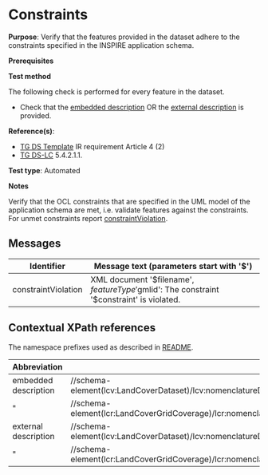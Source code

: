 # Constraints

**Purpose**: Verify that the features provided in the dataset adhere to the constraints specified in the INSPIRE application schema.

**Prerequisites**

**Test method**

The following check is performed for every feature in the dataset.

* Check that the [embedded description](#embedded) OR the [external description](#external) is provided.


**Reference(s)**: 

* [TG DS Template](./README.md#ref_TG_DS_tmpl) IR requirement Article 4 (2)
* [TG DS-LC](./README.md#ref_TG_DS_LC) 5.4.2.1.1.

**Test type**: Automated

**Notes** 

Verify that the OCL constraints that are specified in the UML model of the application schema are met, i.e. validate features against the constraints. For unmet constraints report [constraintViolation](#constraintViolation).

## Messages

Identifier  |  Message text (parameters start with '$')
---------------------------------------------------------- | -------------------------------------------------------------------------
constraintViolation <a name="constraintViolation"/>  |  XML document '$filename', $featureType '$gmlid': The constraint '$constraint' is violated.

## Contextual XPath references

The namespace prefixes used as described in [README](./README.md#namespaces).

Abbreviation                   |  XPath expression                 |Multiplicity       |Voidable
------------------------------ | --------------------------------- | ------------------|----------
embedded description <a name="embedded"></a> | //schema-element(lcv:LandCoverDataset)/lcv:nomenclatureDocumentation/lcn:LandCoverNomenclature/lcn:embeddedDescription | 0..1 | Yes
" | //schema-element(lcr:LandCoverGridCoverage)/lcr:nomenclatureDocumentation/lcn:LandCoverNomenclature/lcn:embeddedDescription | 0..1 | Yes
external description <a name="external"></a> | //schema-element(lcv:LandCoverDataset)/lcv:nomenclatureDocumentation/lcn:LandCoverNomenclature/lcn:externalDescription | 0..\* | Yes
" | //schema-element(lcr:LandCoverGridCoverage)/lcr:nomenclatureDocumentation/lcn:LandCoverNomenclature/lcn:externalDescription | 0..\* | Yes
